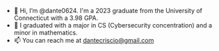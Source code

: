 - 👋 Hi, I’m @dante0624. I'm a 2023 graduate from the University of Connecticut with a 3.98 GPA.
- 👀 I graduated with a major in CS (Cybersecurity concentration) and a minor in mathematics.
- 📫 You can reach me at dantecriscio@gmail.com

<!---
dante0624/dante0624 is a ✨ special ✨ repository because its `README.md` (this file) appears on your GitHub profile.
You can click the Preview link to take a look at your changes.
--->
